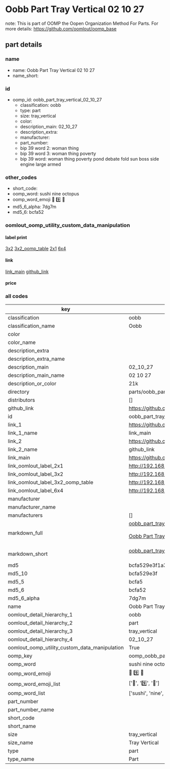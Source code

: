 # Oobb Part Tray Vertical 02 10 27  

note: This is part of OOMP the Oopen Organization Method For Parts. For more details: https://github.com/oomlout/oomp_base

##  part details





### name
* name: Oobb Part Tray Vertical 02 10 27
* name_short: 
### id
* oomp_id: oobb_part_tray_vertical_02_10_27
  * classification: oobb
  * type: part
  * size: tray_vertical
  * color: 
  * description_main: 02_10_27
  * description_extra: 
  * manufacturer: 
  * part_number: 
  * bip 39 word 2: woman thing
  * bip 39 word 3: woman thing poverty
  * bip 39 word: woman thing poverty pond debate fold sun boss side engine large armed

### other_codes
* short_code: 
* oomp_word: sushi nine octopus
* oomp_word_emoji :sushi: :nine: :octopus:
* md5_6_alpha: 7dg7m
* md5_6: bcfa52






### oomlout_oomp_utility_custom_data_manipulation
#### label print
[3x2](http://192.168.1.245:1112/?label=oomp%207dg7m)
[3x2_oomp_table](http://192.168.1.107:1112/?label=oomp%207dg7m)
[2x1](http://192.168.1.242:1112/?label=oomp%207dg7m)
[6x4](http://192.168.1.55:1112/?label=oomp%207dg7m)    

#### link

[link_main](https://github.com/oomlout/oomlout_oomp_current_version_messy/tree/main/parts/oobb_part_tray_vertical_02_10_27) [github_link](https://github.com/oomlout/oomlout_oomp_part_src/tree/main/parts/oobb_part_tray_vertical_02_10_27)                             

#### price







### all codes 
| key | value |  
| --- | --- |  
| classification | oobb |  
| classification_name | Oobb |  
| color |  |  
| color_name |  |  
| description_extra |  |  
| description_extra_name |  |  
| description_main | 02_10_27 |  
| description_main_name | 02 10 27 |  
| description_or_color | 21k |  
| directory | parts/oobb_part_tray_vertical_02_10_27 |  
| distributors | [] |  
| github_link | https://github.com/oomlout/oomlout_oomp_part_src/tree/main/parts/oobb_part_tray_vertical_02_10_27 |  
| id | oobb_part_tray_vertical_02_10_27 |  
| link_1 | https://github.com/oomlout/oomlout_oomp_current_version_messy/tree/main/parts/oobb_part_tray_vertical_02_10_27 |  
| link_1_name | link_main |  
| link_2 | https://github.com/oomlout/oomlout_oomp_part_src/tree/main/parts/oobb_part_tray_vertical_02_10_27 |  
| link_2_name | github_link |  
| link_main | https://github.com/oomlout/oomlout_oomp_current_version_messy/tree/main/parts/oobb_part_tray_vertical_02_10_27 |  
| link_oomlout_label_2x1 | http://192.168.1.242:1112/?label=oomp%207dg7m |  
| link_oomlout_label_3x2 | http://192.168.1.245:1112/?label=oomp%207dg7m |  
| link_oomlout_label_3x2_oomp_table | http://192.168.1.107:1112/?label=oomp%207dg7m |  
| link_oomlout_label_6x4 | http://192.168.1.55:1112/?label=oomp%207dg7m |  
| manufacturer |  |  
| manufacturer_name |  |  
| manufacturers | [] |  
| markdown_full | [oobb_part_tray_vertical_02_10_27](https://github.com/oomlout/oomlout_oomp_current_version_messy/tree/main/parts/oobb_part_tray_vertical_02_10_27)<br>[](https://github.com/oomlout/oomlout_oomp_current_version_messy/tree/main/parts/oobb_part_tray_vertical_02_10_27)<br>[Oobb Part Tray Vertical 02 10 27](https://github.com/oomlout/oomlout_oomp_current_version_messy/tree/main/parts/oobb_part_tray_vertical_02_10_27)<br><br> |  
| markdown_short | [oobb_part_tray_vertical_02_10_27](https://github.com/oomlout/oomlout_oomp_current_version_messy/tree/main/parts/oobb_part_tray_vertical_02_10_27)<br><br> |  
| md5 | bcfa529e3f1a3b296a1c2a7d52382fe7 |  
| md5_10 | bcfa529e3f |  
| md5_5 | bcfa5 |  
| md5_6 | bcfa52 |  
| md5_6_alpha | 7dg7m |  
| name | Oobb Part Tray Vertical 02 10 27 |  
| oomlout_detail_hierarchy_1 | oobb |  
| oomlout_detail_hierarchy_2 | part |  
| oomlout_detail_hierarchy_3 | tray_vertical |  
| oomlout_detail_hierarchy_4 | 02_10_27 |  
| oomlout_oomp_utility_custom_data_manipulation | True |  
| oomp_key | oomp_oobb_part_tray_vertical_02_10_27 |  
| oomp_word | sushi nine octopus |  
| oomp_word_emoji | :sushi: :nine: :octopus: |  
| oomp_word_emoji_list | [':sushi:', ':nine:', ':octopus:'] |  
| oomp_word_list | ['sushi', 'nine', 'octopus'] |  
| part_number |  |  
| part_number_name |  |  
| short_code |  |  
| short_name |  |  
| size | tray_vertical |  
| size_name | Tray Vertical |  
| type | part |  
| type_name | Part |  
